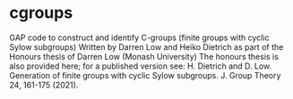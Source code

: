# cgroups
GAP code to construct and identify C-groups (finite groups with cyclic Sylow subgroups)
Written by Darren Low and Heiko Dietrich as part of the Honours thesis of Darren Low (Monash University)
The honours thesis is also provided here; for a published version see:
  H. Dietrich and D. Low. 
  Generation of finite groups with cyclic Sylow subgroups.
  J. Group Theory 24, 161-175 (2021).

